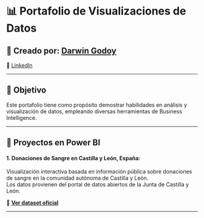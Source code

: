 # 📊 Portafolio de Visualizaciones de Datos

## 👤 **Creado por:** [Darwin Godoy](https://github.com/dagm19)

🔗 [LinkedIn](https://www.linkedin.com/in/darwin-alberto-godoy-moreno/)

---

## 🎯 Objetivo

Este portafolio tiene como propósito demostrar habilidades en análisis y visualización de datos, empleando diversas herramientas de Business Intelligence.

---

## 📁 Proyectos en Power BI

#### **1. Donaciones de Sangre en Castilla y León, España:**

Visualización interactiva basada en información pública sobre donaciones de sangre en la comunidad autónoma de Castilla y León.  
Los datos provienen del portal de datos abiertos de la Junta de Castilla y León.

🔗 **[Ver dataset oficial](https://analisis.datosabiertos.jcyl.es/explore/dataset/donaciones-de-sangre-y-aferesis/information/)**

---
